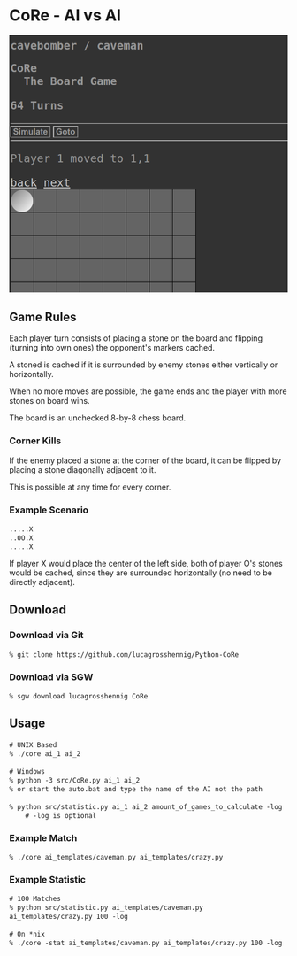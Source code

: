 # CoRe - AI vs AI

![](screenshot.png)

## Game Rules

Each player turn consists of placing a stone on the board
and flipping (turning into own ones) the opponent's markers cached.

A stoned is cached if it is surrounded by enemy stones either vertically or horizontally.

When no more moves are possible, the game ends and the player with more stones on board wins.

The board is an unchecked 8-by-8 chess board.

### Corner Kills

If the enemy placed a stone at the corner of the board,
it can be flipped by placing a stone diagonally adjacent to it.

This is possible at any time for every corner.

### Example Scenario

```
.....X
..OO.X
.....X
```

If player X would place the center of the left side, both of player O's stones would be cached,
since they are surrounded horizontally (no need to be directly adjacent).

## Download

### Download via Git

```
% git clone https://github.com/lucagrosshennig/Python-CoRe
```

### Download via SGW

```
% sgw download lucagrosshennig CoRe
```

## Usage

```
# UNIX Based
% ./core ai_1 ai_2

# Windows
% python -3 src/CoRe.py ai_1 ai_2
% or start the auto.bat and type the name of the AI not the path

% python src/statistic.py ai_1 ai_2 amount_of_games_to_calculate -log
    # -log is optional
```

### Example Match

```
% ./core ai_templates/caveman.py ai_templates/crazy.py
```

### Example Statistic

```
# 100 Matches
% python src/statistic.py ai_templates/caveman.py ai_templates/crazy.py 100 -log

# On *nix
% ./core -stat ai_templates/caveman.py ai_templates/crazy.py 100 -log
```
